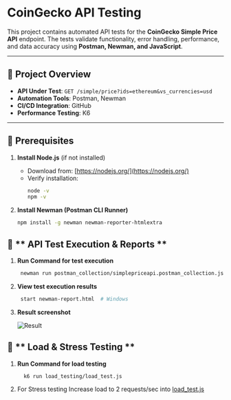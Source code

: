 # CoinGecko API Testing  

This project contains automated API tests for the **CoinGecko Simple Price API** endpoint. The tests validate functionality, error handling, performance, and data accuracy using **Postman, Newman, and JavaScript**.

---

## 🚀 **Project Overview**  

- **API Under Test**: `GET /simple/price?ids=ethereum&vs_currencies=usd`  
- **Automation Tools**: Postman, Newman  
- **CI/CD Integration**: GitHub 
- **Performance Testing**: K6  

---

## 📌 **Prerequisites**  

1. **Install Node.js** (if not installed)  
   - Download from: [https://nodejs.org/](https://nodejs.org/)  
   - Verify installation:  
     ```sh
     node -v
     npm -v
     ```
   
2. **Install Newman (Postman CLI Runner)**  
   ```sh
   npm install -g newman newman-reporter-htmlextra


## 📌 ** API Test Execution & Reports **

1. **Run Command for test execution**  
   ```sh
    newman run postman_collection/simplepriceapi.postman_collection.json -d test_data/test_cases.json --reporters cli -r htmlextra --reporter-htmlextra-export newman-report.html

   
2. **View test execution results**  
   ```sh
    start newman-report.html  # Windows
   

3. **Result screenshot**


   ![Result](result.png)






## 📌 ** Load & Stress Testing **

1. **Run Command for load testing**
   ```sh
     k6 run load_testing/load_test.js
2. For Stress testing Increase load to 2 requests/sec into [load_test.js](load_testing/load_test.js)
 



    